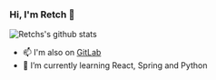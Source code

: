 ### Hi, I'm Retch 👋



![Retchs's github stats](https://github-readme-stats.vercel.app/api?username=Retch&count_private=true&include_all_commits=true&theme=Gradient)
</br>



- 📫 I'm also on [GitLab](https://gitlab.com/Retch)
- 🌱 I’m currently learning React, Spring and Python

<!--
**Retch/Retch** is a ✨ _special_ ✨ repository because its `README.md` (this file) appears on your GitHub profile.



Here are some ideas to get you started:

- 🔭 I’m currently working on ...
- 🌱 I’m currently learning ...
- 👯 I’m looking to collaborate on ...
- 🤔 I’m looking for help with ...
- 💬 Ask me about ...
- 📫 How to reach me: ...
- 😄 Pronouns: ...
- ⚡ Fun fact: ...
-->
